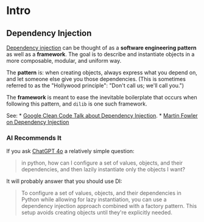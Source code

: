 # Intro

## Dependency Injection

[Dependency injection](https://en.wikipedia.org/wiki/Dependency_injection)
can be thought of as a **software engineering pattern**
as well as a **framework**. The goal is to describe and instantiate objects in a more
composable, modular, and uniform way.

The **pattern** is: when creating objects, always express what you depend on,
and let someone else give you those dependencies. (This is sometimes
referred to as the "Hollywood principle": "Don't call us; we'll call you.")

The **framework** is meant to ease the inevitable boilerplate
that occurs when following this pattern, and `dilib` is one such framework.

See:
    * [Google Clean Code Talk about Dependency Injection](https://testing.googleblog.com/2008/11/clean-code-talks-dependency-injection.html).
    * [Martin Fowler on Dependency Injection](https://martinfowler.com/articles/injection.html)

### AI Recommends It

If you ask [ChatGPT 4o](https://chatgpt.com/) a relatively simple question:

> in python, how can I configure a set of values, objects,
and their dependencies, and then lazily instantiate only the objects I want?

It will probably answer that you should use DI:

> To configure a set of values, objects, and their dependencies in Python
while allowing for lazy instantiation, you can use a dependency injection
approach combined with a factory pattern.
This setup avoids creating objects until they're explicitly needed.
